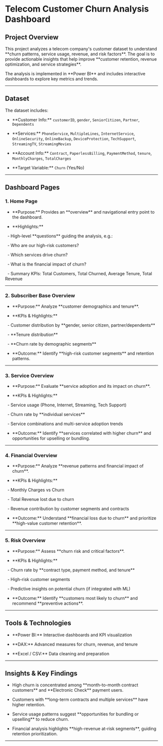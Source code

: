 # Telecom Customer Churn Analysis Dashboard



## Project Overview

This project analyzes a telecom company's customer dataset to understand \*\*churn patterns, service usage, revenue, and risk factors\*\*. The goal is to provide actionable insights that help improve \*\*customer retention, revenue optimization, and service strategies\*\*.



The analysis is implemented in \*\*Power BI\*\* and includes interactive dashboards to explore key metrics and trends.



---



## Dataset

The dataset includes:



- \*\*Customer Info:\*\* `customerID`, `gender`, `SeniorCitizen`, `Partner`, `Dependents`  

- \*\*Services:\*\* `PhoneService`, `MultipleLines`, `InternetService`, `OnlineSecurity`, `OnlineBackup`, `DeviceProtection`, `TechSupport`, `StreamingTV`, `StreamingMovies`  

- \*\*Account Info:\*\* `Contract`, `PaperlessBilling`, `PaymentMethod`, `tenure`, `MonthlyCharges`, `TotalCharges`  

- \*\*Target Variable:\*\* `Churn` (Yes/No)  



---



## Dashboard Pages



### 1. Home Page

- \*\*Purpose:\*\* Provides an \*\*overview\*\* and navigational entry point to the dashboard.  

- \*\*Highlights:\*\*  

&nbsp; - High-level \*\*questions\*\* guiding the analysis, e.g.:  

&nbsp;   - Who are our high-risk customers?  

&nbsp;   - Which services drive churn?  

&nbsp;   - What is the financial impact of churn?  

&nbsp; - Summary KPIs: Total Customers, Total Churned, Average Tenure, Total Revenue  



---



### 2. Subscriber Base Overview

- \*\*Purpose:\*\* Analyze \*\*customer demographics and tenure\*\*.  

- \*\*KPIs \& Highlights:\*\*  

&nbsp; - Customer distribution by \*\*gender, senior citizen, partner/dependents\*\*  

&nbsp; - \*\*Tenure distribution\*\*  

&nbsp; - \*\*Churn rate by demographic segments\*\*  

- \*\*Outcome:\*\* Identify \*\*high-risk customer segments\*\* and retention patterns.  



---



### 3. Service Overview

- \*\*Purpose:\*\* Evaluate \*\*service adoption and its impact on churn\*\*.  

- \*\*KPIs \& Highlights:\*\*  

&nbsp; - Service usage (Phone, Internet, Streaming, Tech Support)  

&nbsp; - Churn rate by \*\*individual services\*\*  

&nbsp; - Service combinations and multi-service adoption trends  

- \*\*Outcome:\*\* Identify \*\*services correlated with higher churn\*\* and opportunities for upselling or bundling.  



---



### 4. Financial Overview

- \*\*Purpose:\*\* Analyze \*\*revenue patterns and financial impact of churn\*\*.  

- \*\*KPIs \& Highlights:\*\*  

&nbsp; - Monthly Charges vs Churn  

&nbsp; - Total Revenue lost due to churn  

&nbsp; - Revenue contribution by customer segments and contracts  

- \*\*Outcome:\*\* Understand \*\*financial loss due to churn\*\* and prioritize \*\*high-value customer retention\*\*.  



---



### 5. Risk Overview

- \*\*Purpose:\*\* Assess \*\*churn risk and critical factors\*\*.  

- \*\*KPIs \& Highlights:\*\*  

&nbsp; - Churn rate by \*\*contract type, payment method, and tenure\*\*  

&nbsp; - High-risk customer segments  

&nbsp; - Predictive insights on potential churn (if integrated with ML)  

- \*\*Outcome:\*\* Identify \*\*customers most likely to churn\*\* and recommend \*\*preventive actions\*\*.  



---



## Tools \& Technologies

- \*\*Power BI:\*\* Interactive dashboards and KPI visualization  

- \*\*DAX:\*\* Advanced measures for churn, revenue, and tenure  

- \*\*Excel / CSV:\*\* Data cleaning and preparation  



---



## Insights \& Key Findings

- High churn is concentrated among \*\*month-to-month contract customers\*\* and \*\*Electronic Check\*\* payment users.  

- Customers with \*\*long-term contracts and multiple services\*\* have higher retention.  

- Service usage patterns suggest \*\*opportunities for bundling or upselling\*\* to reduce churn.  

- Financial analysis highlights \*\*high-revenue at-risk segments\*\*, guiding retention prioritization.  



---





